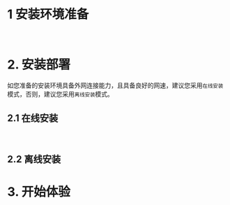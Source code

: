 # 1 安装环境准备

​	

# 2. 安装部署

​	如您准备的安装环境具备外网连接能力，且具备良好的网速，建议您采用`在线安装`模式，否则，建议您采用`离线安装`模式。

## 2.1 在线安装

​	

## 2.2 离线安装



# 3. 开始体验